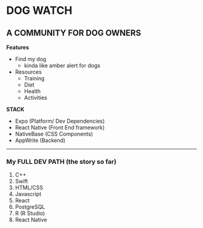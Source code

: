 # DOG WATCH
## A COMMUNITY FOR DOG OWNERS

**Features**
- Find my dog
    - kinda like amber alert for dogs
- Resources
    - Training
    - Diet 
    - Health
    - Activities

**STACK**
- Expo (Platform/ Dev Dependencies)
- React Native (Front End framework)
- NativeBase (CSS Components)
- AppWrite (Backend)



--------------------------------

### My FULL DEV PATH (the story so far)

1. C++   
2. Swift
3. HTML/CSS
4. Javascript 
5. React 
6. PostgreSQL 
7. R (R Studio)
8. React Native
